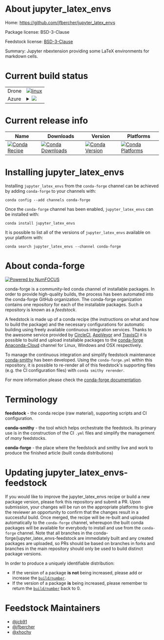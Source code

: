 About jupyter_latex_envs
========================

Home: https://github.com/jfbercher/jupyter_latex_envs

Package license: BSD-3-Clause

Feedstock license: [BSD-3-Clause](https://github.com/conda-forge/jupyter_latex_envs-feedstock/blob/master/LICENSE.txt)

Summary: Jupyter nbextension providing some LaTeX environments for markdown cells.

Current build status
====================


<table><tr>
    <td>Drone</td>
    <td>
      <a href="https://cloud.drone.io/conda-forge/jupyter_latex_envs-feedstock">
        <img alt="linux" src="https://img.shields.io/drone/build/conda-forge/jupyter_latex_envs-feedstock/master.svg?label=Linux">
      </a>
    </td>
  </tr>
    
  <tr>
    <td>Azure</td>
    <td>
      <details>
        <summary>
          <a href="https://dev.azure.com/conda-forge/feedstock-builds/_build/latest?definitionId=494&branchName=master">
            <img src="https://dev.azure.com/conda-forge/feedstock-builds/_apis/build/status/jupyter_latex_envs-feedstock?branchName=master">
          </a>
        </summary>
        <table>
          <thead><tr><th>Variant</th><th>Status</th></tr></thead>
          <tbody><tr>
              <td>linux_64_python3.6.____cpython</td>
              <td>
                <a href="https://dev.azure.com/conda-forge/feedstock-builds/_build/latest?definitionId=494&branchName=master">
                  <img src="https://dev.azure.com/conda-forge/feedstock-builds/_apis/build/status/jupyter_latex_envs-feedstock?branchName=master&jobName=linux&configuration=linux_64_python3.6.____cpython" alt="variant">
                </a>
              </td>
            </tr><tr>
              <td>linux_64_python3.7.____cpython</td>
              <td>
                <a href="https://dev.azure.com/conda-forge/feedstock-builds/_build/latest?definitionId=494&branchName=master">
                  <img src="https://dev.azure.com/conda-forge/feedstock-builds/_apis/build/status/jupyter_latex_envs-feedstock?branchName=master&jobName=linux&configuration=linux_64_python3.7.____cpython" alt="variant">
                </a>
              </td>
            </tr><tr>
              <td>linux_64_python3.8.____cpython</td>
              <td>
                <a href="https://dev.azure.com/conda-forge/feedstock-builds/_build/latest?definitionId=494&branchName=master">
                  <img src="https://dev.azure.com/conda-forge/feedstock-builds/_apis/build/status/jupyter_latex_envs-feedstock?branchName=master&jobName=linux&configuration=linux_64_python3.8.____cpython" alt="variant">
                </a>
              </td>
            </tr><tr>
              <td>linux_64_python3.9.____cpython</td>
              <td>
                <a href="https://dev.azure.com/conda-forge/feedstock-builds/_build/latest?definitionId=494&branchName=master">
                  <img src="https://dev.azure.com/conda-forge/feedstock-builds/_apis/build/status/jupyter_latex_envs-feedstock?branchName=master&jobName=linux&configuration=linux_64_python3.9.____cpython" alt="variant">
                </a>
              </td>
            </tr><tr>
              <td>linux_aarch64_python3.6.____cpython</td>
              <td>
                <a href="https://dev.azure.com/conda-forge/feedstock-builds/_build/latest?definitionId=494&branchName=master">
                  <img src="https://dev.azure.com/conda-forge/feedstock-builds/_apis/build/status/jupyter_latex_envs-feedstock?branchName=master&jobName=linux&configuration=linux_aarch64_python3.6.____cpython" alt="variant">
                </a>
              </td>
            </tr><tr>
              <td>linux_aarch64_python3.7.____cpython</td>
              <td>
                <a href="https://dev.azure.com/conda-forge/feedstock-builds/_build/latest?definitionId=494&branchName=master">
                  <img src="https://dev.azure.com/conda-forge/feedstock-builds/_apis/build/status/jupyter_latex_envs-feedstock?branchName=master&jobName=linux&configuration=linux_aarch64_python3.7.____cpython" alt="variant">
                </a>
              </td>
            </tr><tr>
              <td>linux_aarch64_python3.8.____cpython</td>
              <td>
                <a href="https://dev.azure.com/conda-forge/feedstock-builds/_build/latest?definitionId=494&branchName=master">
                  <img src="https://dev.azure.com/conda-forge/feedstock-builds/_apis/build/status/jupyter_latex_envs-feedstock?branchName=master&jobName=linux&configuration=linux_aarch64_python3.8.____cpython" alt="variant">
                </a>
              </td>
            </tr><tr>
              <td>linux_aarch64_python3.9.____cpython</td>
              <td>
                <a href="https://dev.azure.com/conda-forge/feedstock-builds/_build/latest?definitionId=494&branchName=master">
                  <img src="https://dev.azure.com/conda-forge/feedstock-builds/_apis/build/status/jupyter_latex_envs-feedstock?branchName=master&jobName=linux&configuration=linux_aarch64_python3.9.____cpython" alt="variant">
                </a>
              </td>
            </tr><tr>
              <td>linux_ppc64le_python3.6.____cpython</td>
              <td>
                <a href="https://dev.azure.com/conda-forge/feedstock-builds/_build/latest?definitionId=494&branchName=master">
                  <img src="https://dev.azure.com/conda-forge/feedstock-builds/_apis/build/status/jupyter_latex_envs-feedstock?branchName=master&jobName=linux&configuration=linux_ppc64le_python3.6.____cpython" alt="variant">
                </a>
              </td>
            </tr><tr>
              <td>linux_ppc64le_python3.7.____cpython</td>
              <td>
                <a href="https://dev.azure.com/conda-forge/feedstock-builds/_build/latest?definitionId=494&branchName=master">
                  <img src="https://dev.azure.com/conda-forge/feedstock-builds/_apis/build/status/jupyter_latex_envs-feedstock?branchName=master&jobName=linux&configuration=linux_ppc64le_python3.7.____cpython" alt="variant">
                </a>
              </td>
            </tr><tr>
              <td>linux_ppc64le_python3.8.____cpython</td>
              <td>
                <a href="https://dev.azure.com/conda-forge/feedstock-builds/_build/latest?definitionId=494&branchName=master">
                  <img src="https://dev.azure.com/conda-forge/feedstock-builds/_apis/build/status/jupyter_latex_envs-feedstock?branchName=master&jobName=linux&configuration=linux_ppc64le_python3.8.____cpython" alt="variant">
                </a>
              </td>
            </tr><tr>
              <td>linux_ppc64le_python3.9.____cpython</td>
              <td>
                <a href="https://dev.azure.com/conda-forge/feedstock-builds/_build/latest?definitionId=494&branchName=master">
                  <img src="https://dev.azure.com/conda-forge/feedstock-builds/_apis/build/status/jupyter_latex_envs-feedstock?branchName=master&jobName=linux&configuration=linux_ppc64le_python3.9.____cpython" alt="variant">
                </a>
              </td>
            </tr><tr>
              <td>osx_64_python3.6.____cpython</td>
              <td>
                <a href="https://dev.azure.com/conda-forge/feedstock-builds/_build/latest?definitionId=494&branchName=master">
                  <img src="https://dev.azure.com/conda-forge/feedstock-builds/_apis/build/status/jupyter_latex_envs-feedstock?branchName=master&jobName=osx&configuration=osx_64_python3.6.____cpython" alt="variant">
                </a>
              </td>
            </tr><tr>
              <td>osx_64_python3.7.____cpython</td>
              <td>
                <a href="https://dev.azure.com/conda-forge/feedstock-builds/_build/latest?definitionId=494&branchName=master">
                  <img src="https://dev.azure.com/conda-forge/feedstock-builds/_apis/build/status/jupyter_latex_envs-feedstock?branchName=master&jobName=osx&configuration=osx_64_python3.7.____cpython" alt="variant">
                </a>
              </td>
            </tr><tr>
              <td>osx_64_python3.8.____cpython</td>
              <td>
                <a href="https://dev.azure.com/conda-forge/feedstock-builds/_build/latest?definitionId=494&branchName=master">
                  <img src="https://dev.azure.com/conda-forge/feedstock-builds/_apis/build/status/jupyter_latex_envs-feedstock?branchName=master&jobName=osx&configuration=osx_64_python3.8.____cpython" alt="variant">
                </a>
              </td>
            </tr><tr>
              <td>osx_64_python3.9.____cpython</td>
              <td>
                <a href="https://dev.azure.com/conda-forge/feedstock-builds/_build/latest?definitionId=494&branchName=master">
                  <img src="https://dev.azure.com/conda-forge/feedstock-builds/_apis/build/status/jupyter_latex_envs-feedstock?branchName=master&jobName=osx&configuration=osx_64_python3.9.____cpython" alt="variant">
                </a>
              </td>
            </tr><tr>
              <td>win_64_python3.6.____cpython</td>
              <td>
                <a href="https://dev.azure.com/conda-forge/feedstock-builds/_build/latest?definitionId=494&branchName=master">
                  <img src="https://dev.azure.com/conda-forge/feedstock-builds/_apis/build/status/jupyter_latex_envs-feedstock?branchName=master&jobName=win&configuration=win_64_python3.6.____cpython" alt="variant">
                </a>
              </td>
            </tr><tr>
              <td>win_64_python3.7.____cpython</td>
              <td>
                <a href="https://dev.azure.com/conda-forge/feedstock-builds/_build/latest?definitionId=494&branchName=master">
                  <img src="https://dev.azure.com/conda-forge/feedstock-builds/_apis/build/status/jupyter_latex_envs-feedstock?branchName=master&jobName=win&configuration=win_64_python3.7.____cpython" alt="variant">
                </a>
              </td>
            </tr><tr>
              <td>win_64_python3.8.____cpython</td>
              <td>
                <a href="https://dev.azure.com/conda-forge/feedstock-builds/_build/latest?definitionId=494&branchName=master">
                  <img src="https://dev.azure.com/conda-forge/feedstock-builds/_apis/build/status/jupyter_latex_envs-feedstock?branchName=master&jobName=win&configuration=win_64_python3.8.____cpython" alt="variant">
                </a>
              </td>
            </tr><tr>
              <td>win_64_python3.9.____cpython</td>
              <td>
                <a href="https://dev.azure.com/conda-forge/feedstock-builds/_build/latest?definitionId=494&branchName=master">
                  <img src="https://dev.azure.com/conda-forge/feedstock-builds/_apis/build/status/jupyter_latex_envs-feedstock?branchName=master&jobName=win&configuration=win_64_python3.9.____cpython" alt="variant">
                </a>
              </td>
            </tr>
          </tbody>
        </table>
      </details>
    </td>
  </tr>
</table>

Current release info
====================

| Name | Downloads | Version | Platforms |
| --- | --- | --- | --- |
| [![Conda Recipe](https://img.shields.io/badge/recipe-jupyter_latex_envs-green.svg)](https://anaconda.org/conda-forge/jupyter_latex_envs) | [![Conda Downloads](https://img.shields.io/conda/dn/conda-forge/jupyter_latex_envs.svg)](https://anaconda.org/conda-forge/jupyter_latex_envs) | [![Conda Version](https://img.shields.io/conda/vn/conda-forge/jupyter_latex_envs.svg)](https://anaconda.org/conda-forge/jupyter_latex_envs) | [![Conda Platforms](https://img.shields.io/conda/pn/conda-forge/jupyter_latex_envs.svg)](https://anaconda.org/conda-forge/jupyter_latex_envs) |

Installing jupyter_latex_envs
=============================

Installing `jupyter_latex_envs` from the `conda-forge` channel can be achieved by adding `conda-forge` to your channels with:

```
conda config --add channels conda-forge
```

Once the `conda-forge` channel has been enabled, `jupyter_latex_envs` can be installed with:

```
conda install jupyter_latex_envs
```

It is possible to list all of the versions of `jupyter_latex_envs` available on your platform with:

```
conda search jupyter_latex_envs --channel conda-forge
```


About conda-forge
=================

[![Powered by NumFOCUS](https://img.shields.io/badge/powered%20by-NumFOCUS-orange.svg?style=flat&colorA=E1523D&colorB=007D8A)](http://numfocus.org)

conda-forge is a community-led conda channel of installable packages.
In order to provide high-quality builds, the process has been automated into the
conda-forge GitHub organization. The conda-forge organization contains one repository
for each of the installable packages. Such a repository is known as a *feedstock*.

A feedstock is made up of a conda recipe (the instructions on what and how to build
the package) and the necessary configurations for automatic building using freely
available continuous integration services. Thanks to the awesome service provided by
[CircleCI](https://circleci.com/), [AppVeyor](https://www.appveyor.com/)
and [TravisCI](https://travis-ci.com/) it is possible to build and upload installable
packages to the [conda-forge](https://anaconda.org/conda-forge)
[Anaconda-Cloud](https://anaconda.org/) channel for Linux, Windows and OSX respectively.

To manage the continuous integration and simplify feedstock maintenance
[conda-smithy](https://github.com/conda-forge/conda-smithy) has been developed.
Using the ``conda-forge.yml`` within this repository, it is possible to re-render all of
this feedstock's supporting files (e.g. the CI configuration files) with ``conda smithy rerender``.

For more information please check the [conda-forge documentation](https://conda-forge.org/docs/).

Terminology
===========

**feedstock** - the conda recipe (raw material), supporting scripts and CI configuration.

**conda-smithy** - the tool which helps orchestrate the feedstock.
                   Its primary use is in the construction of the CI ``.yml`` files
                   and simplify the management of *many* feedstocks.

**conda-forge** - the place where the feedstock and smithy live and work to
                  produce the finished article (built conda distributions)


Updating jupyter_latex_envs-feedstock
=====================================

If you would like to improve the jupyter_latex_envs recipe or build a new
package version, please fork this repository and submit a PR. Upon submission,
your changes will be run on the appropriate platforms to give the reviewer an
opportunity to confirm that the changes result in a successful build. Once
merged, the recipe will be re-built and uploaded automatically to the
`conda-forge` channel, whereupon the built conda packages will be available for
everybody to install and use from the `conda-forge` channel.
Note that all branches in the conda-forge/jupyter_latex_envs-feedstock are
immediately built and any created packages are uploaded, so PRs should be based
on branches in forks and branches in the main repository should only be used to
build distinct package versions.

In order to produce a uniquely identifiable distribution:
 * If the version of a package **is not** being increased, please add or increase
   the [``build/number``](https://docs.conda.io/projects/conda-build/en/latest/resources/define-metadata.html#build-number-and-string).
 * If the version of a package **is** being increased, please remember to return
   the [``build/number``](https://docs.conda.io/projects/conda-build/en/latest/resources/define-metadata.html#build-number-and-string)
   back to 0.

Feedstock Maintainers
=====================

* [@jcb91](https://github.com/jcb91/)
* [@jfbercher](https://github.com/jfbercher/)
* [@xhochy](https://github.com/xhochy/)

